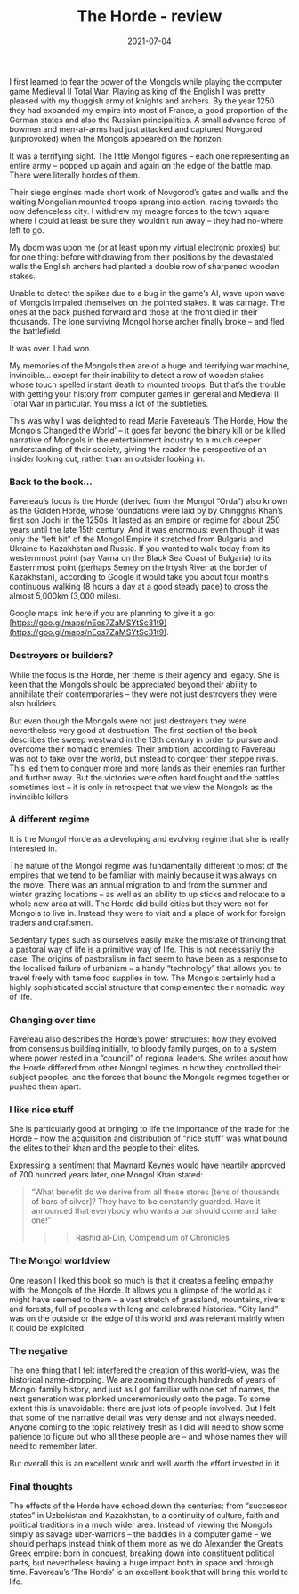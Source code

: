 ﻿---
layout: layouts/bookreview.njk

tags:
  - post
  - review

title: The Horde - review
review_book_main_title: The Horde
review_book_sub_title: How the Mongols Changed the World
review_book_author: Marie Favereau
review_book_author_surname: Favereau
review_book_image_url: https://res.cloudinary.com/ds2o5ecdw/image/upload/acovers/0674244214.02._SCL_.jpg
review_book_image_small_url: https://res.cloudinary.com/ds2o5ecdw/image/upload/acovers/0674244214.02._SCM_.jpg
review_publication_date: 2021-04-20
review_publisher: Harvard University Press
review_pages: 304
review_ISBN13: 978-0674244214
review_book_tags:
  - [Asia]
  - [Middle Ages]
  - [Political]
  - [Mongols]
review_podcasts:
  - [https://www.listennotes.com/e/360f9f68b475464bbe93b268cd9baa07, Departures with Robert Amsterdam, The innovation and resilience of the Mongol Empire]
  - [https://www.listennotes.com/e/aabf9fd10ade400bad11e59010b6496d, The Medieval Podcast, The Horde with Marie Favereau]
shopping_links:
  - [https://www.amazon.co.uk/Horde-How-Mongols-Changed-World/dp/0674244214/, Amazon UK, Amazon UK book link]
  - [https://www.amazon.com/Horde-How-Mongols-Changed-World/dp/0674244214/, Amazon US, Amazon US book link]
post_author: Anthony Webb
date: 2021-07-04
review_rating: ★★★★☆
permalink: '/2021/07/05/the-horde/'
review_summary: '<p>Favereau’s ‘The Horde’ gives you a glimpse of the world as it might have seemed to the Mongols – a vast stretch of grassland, mountains, rivers and forests, full of peoples with celebrated histories and complex lifestyles. “City land” was on the outside or the edge of this world and was relevant mainly when it could be exploited.</p><p>While the narrative can feel dense at times, this is an excellent book which will bring this world to life.</p>'
---
I first learned to fear the power of the Mongols while playing the computer game Medieval II Total War. Playing as king of the English I was pretty pleased with my thuggish army of knights and archers. By the year 1250 they had expanded my empire into most of France, a good proportion of the German states and also the Russian principalities. A small advance force of bowmen and men-at-arms had just attacked and captured Novgorod (unprovoked) when the Mongols appeared on the horizon.

It was a terrifying sight. The little Mongol figures – each one representing an entire army – popped up again and again on the edge of the battle map. There were literally hordes of them.

Their siege engines made short work of Novgorod’s gates and walls and the waiting Mongolian mounted troops sprang into action, racing towards the now defenceless city. I withdrew my meagre forces to the town square where I could at least be sure they wouldn’t run away – they had no-where left to go.

My doom was upon me (or at least upon my virtual electronic proxies) but for one thing: before withdrawing from their positions by the devastated walls the English archers had planted a double row of sharpened wooden stakes.

Unable to detect the spikes due to a bug in the game’s AI, wave upon wave of Mongols impaled themselves on the pointed stakes. It was carnage. The ones at the back pushed forward and those at the front died in their thousands. The lone surviving Mongol horse archer finally broke – and fled the battlefield.

It was over. I had won.

My memories of the Mongols then are of a huge and terrifying war machine, invincible… except for their inability to detect a row of wooden stakes whose touch spelled instant death to mounted troops. But that’s the trouble with getting your history from computer games in general and Medieval II Total War in particular. You miss a lot of the subtleties.

This was why I was delighted to read Marie Favereau’s ‘The Horde, How the Mongols Changed the World’ – it goes far beyond the binary kill or be killed narrative of Mongols in the entertainment industry to a much deeper understanding of their society, giving the reader the perspective of an insider looking out, rather than an outsider looking in.

### Back to the book…
Favereau’s focus is the Horde (derived from the Mongol “Orda”) also known as the Golden Horde, whose foundations were laid by by Chingghis Khan’s first son Jochi in the 1250s. It lasted as an empire or regime for about 250 years until the late 15th century. And it was enormous: even though it was only the “left bit” of the Mongol Empire it stretched from Bulgaria and Ukraine to Kazakhstan and Russia. If you wanted to walk today from its westernmost point (say Varna on the Black Sea Coast of Bulgaria) to its Easternmost point (perhaps Semey on the Irtysh River at the border of Kazakhstan), according to Google it would take you about four months continuous walking (8 hours a day at a good steady pace) to cross the almost 5,000km (3,000 miles).

Google maps link here if you are planning to give it a go: [https://goo.gl/maps/nEos7ZaMSYtSc31t9](https://goo.gl/maps/nEos7ZaMSYtSc31t9).

### Destroyers or builders?
While the focus is the Horde, her theme is their agency and legacy. She is keen that the Mongols should be appreciated beyond their ability to annihilate their contemporaries – they were not just destroyers they were also builders.

But even though the Mongols were not just destroyers they were nevertheless very good at destruction. The first section of the book describes the sweep westward in the 13th century in order to pursue and overcome their nomadic enemies. Their ambition, according to Favereau was not to take over the world, but instead to conquer their steppe rivals. This led them to conquer more and more lands as their enemies ran further and further away. But the victories were often hard fought and the battles sometimes lost – it is only in retrospect that we view the Mongols as the invincible killers.

### A different regime
It is the Mongol Horde as a developing and evolving regime that she is really interested in.

The nature of the Mongol regime was fundamentally different to most of the empires that we tend to be familiar with mainly because it was always on the move. There was an annual migration to and from the summer and winter grazing locations – as well as an ability to up sticks and relocate to a whole new area at will. The Horde did build cities but they were not for Mongols to live in. Instead they were to visit and a place of work for foreign traders and craftsmen.

Sedentary types such as ourselves easily make the mistake of thinking that a pastoral way of life is a primitive way of life. This is not necessarily the case. The origins of pastoralism in fact seem to have been as a response to the localised failure of urbanism – a handy “technology” that allows you to travel freely with tame food supplies in tow. The Mongols certainly had a highly sophisticated social structure that complemented their nomadic way of life.

### Changing over time
Favereau also describes the Horde’s power structures: how they evolved from consensus building initially, to bloody family purges, on to a system where power rested in a “council” of regional leaders. She writes about how the Horde differed from other Mongol regimes in how they controlled their subject peoples, and the forces that bound the Mongols regimes together or pushed them apart.

### I like nice stuff
She is particularly good at bringing to life the importance of the trade for the Horde – how the acquisition and distribution of “nice stuff” was what bound the elites to their khan and the people to their elites.

Expressing a sentiment that Maynard Keynes would have heartily approved of 700 hundred years later, one Mongol Khan stated:

> “What benefit do we derive from all these stores [tens of thousands of bars of silver]? They have to be constantly guarded. Have it announced that everybody who wants a bar should come and take one!”
>>>
>>>Rashid al-Din, Compendium of Chronicles

### The Mongol worldview
One reason I liked this book so much is that it creates a feeling empathy with the Mongols of the Horde. It allows you a glimpse of the world as it might have seemed to them – a vast stretch of grassland, mountains, rivers and forests, full of peoples with long and celebrated histories. “City land” was on the outside or the edge of this world and was relevant mainly when it could be exploited.

### The negative
The one thing that I felt interfered the creation of this world-view, was the historical name-dropping. We are zooming through hundreds of years of Mongol family history, and just as I got familiar with one set of names, the next generation was plonked unceremoniously onto the page. To some extent this is unavoidable: there are just lots of people involved. But I felt that some of the narrative detail was very dense and not always needed. Anyone coming to the topic relatively fresh as I did will need to show some patience to figure out who all these people are – and whose names they will need to remember later.

But overall this is an excellent work and well worth the effort invested in it.

### Final thoughts
The effects of the Horde have echoed down the centuries: from “successor states” in Uzbekistan and Kazakhstan, to a continuity of culture, faith and political traditions in a much wider area. Instead of viewing the Mongols simply as savage uber-warriors – the baddies in a computer game – we should perhaps instead think of them more as we do Alexander the Great’s Greek empire: born in conquest, breaking down into constituent political parts, but nevertheless having a huge impact both in space and through time. Favereau’s ‘The Horde’ is an excellent book that will bring this world to life.

